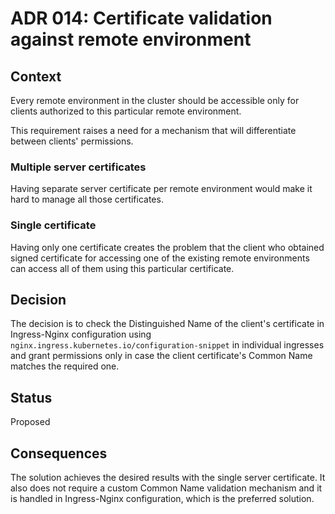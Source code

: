 # ADR 014: Certificate validation against remote environment

## Context
Every remote environment in the cluster should be accessible only for clients authorized to this particular remote environment.

This requirement raises a need for a mechanism that will differentiate between clients' permissions.

### Multiple server certificates
Having separate server certificate per remote environment would make it hard to manage all those certificates.

### Single certificate
Having only one certificate creates the problem that the client who obtained signed certificate for accessing one of the existing remote environments can access all of them using this particular certificate.

## Decision
The decision is to check the Distinguished Name of the client's certificate in Ingress-Nginx configuration using `nginx.ingress.kubernetes.io/configuration-snippet` in individual ingresses and grant permissions only in case the client certificate's Common Name matches the required one.

## Status
Proposed

## Consequences
The solution achieves the desired results with the single server certificate. It also does not require a custom Common Name validation mechanism and it is handled in Ingress-Nginx configuration, which is the preferred solution.
